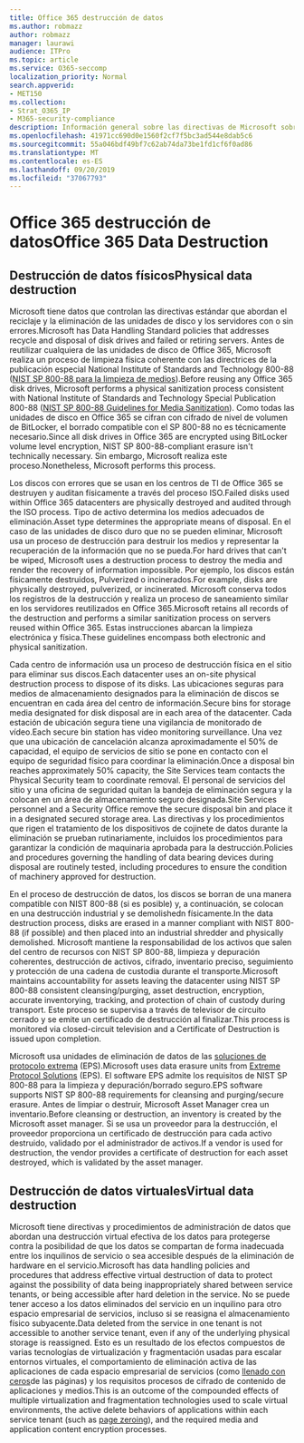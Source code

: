 ```yaml
---
title: Office 365 destrucción de datos
ms.author: robmazz
author: robmazz
manager: laurawi
audience: ITPro
ms.topic: article
ms.service: O365-seccomp
localization_priority: Normal
search.appverid:
- MET150
ms.collection:
- Strat_O365_IP
- M365-security-compliance
description: Información general sobre las directivas de Microsoft sobre reciclado, eliminación o destrucción de los servidores y las unidades de disco del centro de datos de Office 365.
ms.openlocfilehash: 41971cc690d0e1560f2cf7f5bc3ad544e8dab5c6
ms.sourcegitcommit: 55a046bdf49bf7c62ab74da73be1fd1cf6f0ad86
ms.translationtype: MT
ms.contentlocale: es-ES
ms.lasthandoff: 09/20/2019
ms.locfileid: "37067793"
---
```

# <a name="office-365-data-destruction"></a><span data-ttu-id="2056d-103">Office 365 destrucción de datos</span><span class="sxs-lookup"><span data-stu-id="2056d-103">Office 365 Data Destruction</span></span>

## <a name="physical-data-destruction"></a><span data-ttu-id="2056d-104">Destrucción de datos físicos</span><span class="sxs-lookup"><span data-stu-id="2056d-104">Physical data destruction</span></span>

<span data-ttu-id="2056d-105">Microsoft tiene datos que controlan las directivas estándar que abordan el reciclaje y la eliminación de las unidades de disco y los servidores con o sin errores.</span><span class="sxs-lookup"><span data-stu-id="2056d-105">Microsoft has Data Handling Standard policies that addresses recycle and disposal of disk drives and failed or retiring servers.</span></span> <span data-ttu-id="2056d-106">Antes de reutilizar cualquiera de las unidades de disco de Office 365, Microsoft realiza un proceso de limpieza física coherente con las directrices de la publicación especial National Institute of Standards and Technology 800-88 ([NIST SP 800-88 para la limpieza de medios](http://nvlpubs.nist.gov/nistpubs/SpecialPublications/NIST.SP.800-88r1.pdf)).</span><span class="sxs-lookup"><span data-stu-id="2056d-106">Before reusing any Office 365 disk drives, Microsoft performs a physical sanitization process consistent with National Institute of Standards and Technology Special Publication 800-88 ([NIST SP 800-88 Guidelines for Media Sanitization](http://nvlpubs.nist.gov/nistpubs/SpecialPublications/NIST.SP.800-88r1.pdf)).</span></span> <span data-ttu-id="2056d-107">Como todas las unidades de disco en Office 365 se cifran con cifrado de nivel de volumen de BitLocker, el borrado compatible con el SP 800-88 no es técnicamente necesario.</span><span class="sxs-lookup"><span data-stu-id="2056d-107">Since all disk drives in Office 365 are encrypted using BitLocker volume level encryption, NIST SP 800-88-compliant erasure isn't technically necessary.</span></span> <span data-ttu-id="2056d-108">Sin embargo, Microsoft realiza este proceso.</span><span class="sxs-lookup"><span data-stu-id="2056d-108">Nonetheless, Microsoft performs this process.</span></span>

<span data-ttu-id="2056d-109">Los discos con errores que se usan en los centros de TI de Office 365 se destruyen y auditan físicamente a través del proceso ISO.</span><span class="sxs-lookup"><span data-stu-id="2056d-109">Failed disks used within Office 365 datacenters are physically destroyed and audited through the ISO process.</span></span> <span data-ttu-id="2056d-110">Tipo de activo determina los medios adecuados de eliminación.</span><span class="sxs-lookup"><span data-stu-id="2056d-110">Asset type determines the appropriate means of disposal.</span></span> <span data-ttu-id="2056d-111">En el caso de las unidades de disco duro que no se pueden eliminar, Microsoft usa un proceso de destrucción para destruir los medios y representar la recuperación de la información que no se pueda.</span><span class="sxs-lookup"><span data-stu-id="2056d-111">For hard drives that can't be wiped, Microsoft uses a destruction process to destroy the media and render the recovery of information impossible.</span></span> <span data-ttu-id="2056d-112">Por ejemplo, los discos están físicamente destruidos, Pulverized o incinerados.</span><span class="sxs-lookup"><span data-stu-id="2056d-112">For example, disks are physically destroyed, pulverized, or incinerated.</span></span> <span data-ttu-id="2056d-113">Microsoft conserva todos los registros de la destrucción y realiza un proceso de saneamiento similar en los servidores reutilizados en Office 365.</span><span class="sxs-lookup"><span data-stu-id="2056d-113">Microsoft retains all records of the destruction and performs a similar sanitization process on servers reused within Office 365.</span></span> <span data-ttu-id="2056d-114">Estas instrucciones abarcan la limpieza electrónica y física.</span><span class="sxs-lookup"><span data-stu-id="2056d-114">These guidelines encompass both electronic and physical sanitization.</span></span>

<span data-ttu-id="2056d-115">Cada centro de información usa un proceso de destrucción física en el sitio para eliminar sus discos.</span><span class="sxs-lookup"><span data-stu-id="2056d-115">Each datacenter uses an on-site physical destruction process to dispose of its disks.</span></span> <span data-ttu-id="2056d-116">Las ubicaciones seguras para medios de almacenamiento designados para la eliminación de discos se encuentran en cada área del centro de información.</span><span class="sxs-lookup"><span data-stu-id="2056d-116">Secure bins for storage media designated for disk disposal are in each area of the datacenter.</span></span> <span data-ttu-id="2056d-117">Cada estación de ubicación segura tiene una vigilancia de monitorado de vídeo.</span><span class="sxs-lookup"><span data-stu-id="2056d-117">Each secure bin station has video monitoring surveillance.</span></span> <span data-ttu-id="2056d-118">Una vez que una ubicación de cancelación alcanza aproximadamente el 50% de capacidad, el equipo de servicios de sitio se pone en contacto con el equipo de seguridad físico para coordinar la eliminación.</span><span class="sxs-lookup"><span data-stu-id="2056d-118">Once a disposal bin reaches approximately 50% capacity, the Site Services team contacts the Physical Security team to coordinate removal.</span></span> <span data-ttu-id="2056d-119">El personal de servicios del sitio y una oficina de seguridad quitan la bandeja de eliminación segura y la colocan en un área de almacenamiento seguro designada.</span><span class="sxs-lookup"><span data-stu-id="2056d-119">Site Services personnel and a Security Office remove the secure disposal bin and place it in a designated secured storage area.</span></span> <span data-ttu-id="2056d-120">Las directivas y los procedimientos que rigen el tratamiento de los dispositivos de cojinete de datos durante la eliminación se prueban rutinariamente, incluidos los procedimientos para garantizar la condición de maquinaria aprobada para la destrucción.</span><span class="sxs-lookup"><span data-stu-id="2056d-120">Policies and procedures governing the handling of data bearing devices during disposal are routinely tested, including procedures to ensure the condition of machinery approved for destruction.</span></span>

<span data-ttu-id="2056d-121">En el proceso de destrucción de datos, los discos se borran de una manera compatible con NIST 800-88 (si es posible) y, a continuación, se colocan en una destrucción industrial y se demolishedn físicamente.</span><span class="sxs-lookup"><span data-stu-id="2056d-121">In the data destruction process, disks are erased in a manner compliant with NIST 800-88 (if possible) and then placed into an industrial shredder and physically demolished.</span></span> <span data-ttu-id="2056d-122">Microsoft mantiene la responsabilidad de los activos que salen del centro de recursos con NIST SP 800-88, limpieza y depuración coherentes, destrucción de activos, cifrado, inventario preciso, seguimiento y protección de una cadena de custodia durante el transporte.</span><span class="sxs-lookup"><span data-stu-id="2056d-122">Microsoft maintains accountability for assets leaving the datacenter using NIST SP 800-88 consistent cleansing/purging, asset destruction, encryption, accurate inventorying, tracking, and protection of chain of custody during transport.</span></span> <span data-ttu-id="2056d-123">Este proceso se supervisa a través de televisor de circuito cerrado y se emite un certificado de destrucción al finalizar.</span><span class="sxs-lookup"><span data-stu-id="2056d-123">This process is monitored via closed-circuit television and a Certificate of Destruction is issued upon completion.</span></span>

<span data-ttu-id="2056d-124">Microsoft usa unidades de eliminación de datos de las [soluciones de protocolo extrema](http://www.enterprisedataerasure.com/) (EPS).</span><span class="sxs-lookup"><span data-stu-id="2056d-124">Microsoft uses data erasure units from [Extreme Protocol Solutions](http://www.enterprisedataerasure.com/) (EPS).</span></span> <span data-ttu-id="2056d-125">El software EPS admite los requisitos de NIST SP 800-88 para la limpieza y depuración/borrado seguro.</span><span class="sxs-lookup"><span data-stu-id="2056d-125">EPS software supports NIST SP 800-88 requirements for cleansing and purging/secure erasure.</span></span> <span data-ttu-id="2056d-126">Antes de limpiar o destruir, Microsoft Asset Manager crea un inventario.</span><span class="sxs-lookup"><span data-stu-id="2056d-126">Before cleansing or destruction, an inventory is created by the Microsoft asset manager.</span></span> <span data-ttu-id="2056d-127">Si se usa un proveedor para la destrucción, el proveedor proporciona un certificado de destrucción para cada activo destruido, validado por el administrador de activos.</span><span class="sxs-lookup"><span data-stu-id="2056d-127">If a vendor is used for destruction, the vendor provides a certificate of destruction for each asset destroyed, which is validated by the asset manager.</span></span>

## <a name="virtual-data-destruction"></a><span data-ttu-id="2056d-128">Destrucción de datos virtuales</span><span class="sxs-lookup"><span data-stu-id="2056d-128">Virtual data destruction</span></span>

<span data-ttu-id="2056d-129">Microsoft tiene directivas y procedimientos de administración de datos que abordan una destrucción virtual efectiva de los datos para protegerse contra la posibilidad de que los datos se compartan de forma inadecuada entre los inquilinos de servicio o sea accesible después de la eliminación de hardware en el servicio.</span><span class="sxs-lookup"><span data-stu-id="2056d-129">Microsoft has data handling policies and procedures that address effective virtual destruction of data to protect against the possibility of data being inappropriately shared between service tenants, or being accessible after hard deletion in the service.</span></span> <span data-ttu-id="2056d-130">No se puede tener acceso a los datos eliminados del servicio en un inquilino para otro espacio empresarial de servicios, incluso si se reasigna el almacenamiento físico subyacente.</span><span class="sxs-lookup"><span data-stu-id="2056d-130">Data deleted from the service in one tenant is not accessible to another service tenant, even if any of the underlying physical storage is reassigned.</span></span> <span data-ttu-id="2056d-131">Esto es un resultado de los efectos compuestos de varias tecnologías de virtualización y fragmentación usadas para escalar entornos virtuales, el comportamiento de eliminación activa de las aplicaciones de cada espacio empresarial de servicios (como [llenado con ceros](https://docs.microsoft.com/office365/securitycompliance/office-365-exchange-online-data-deletion#page-zeroing)de las páginas) y los requisitos procesos de cifrado de contenido de aplicaciones y medios.</span><span class="sxs-lookup"><span data-stu-id="2056d-131">This is an outcome of the compounded effects of multiple virtualization and fragmentation technologies used to scale virtual environments, the active delete behaviors of applications within each service tenant (such as [page zeroing](https://docs.microsoft.com/office365/securitycompliance/office-365-exchange-online-data-deletion#page-zeroing)), and the required media and application content encryption processes.</span></span>